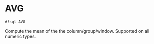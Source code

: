 # AVG
`#!sql AVG`

Compute the mean of the the column/group/window. Supported
on all numeric types.


